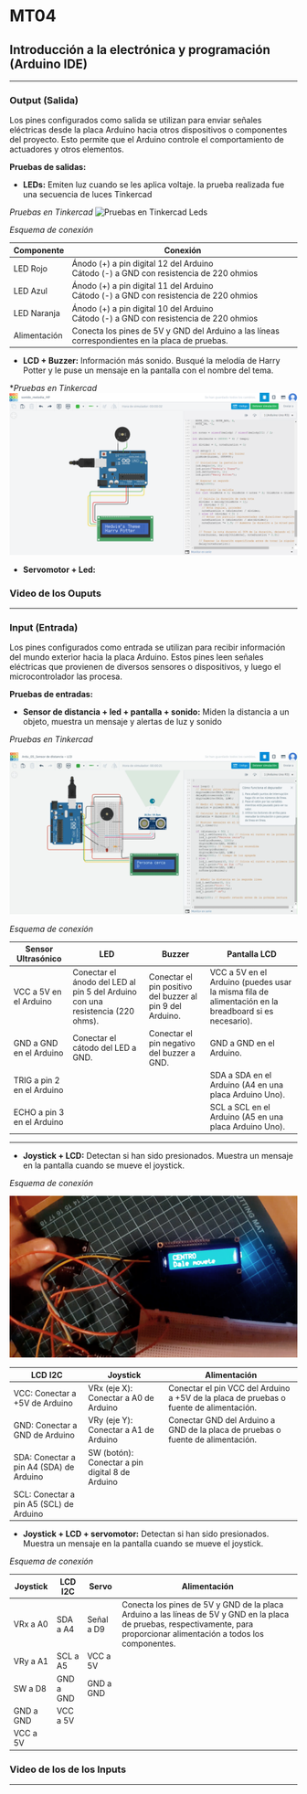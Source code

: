 # MT04
## Introducción a la electrónica y programación (Arduino IDE)


--------
### Output (Salida)
Los pines configurados como salida se utilizan para enviar señales eléctricas desde la placa Arduino hacia otros dispositivos o componentes del proyecto. Esto permite que el Arduino controle el comportamiento de actuadores y otros elementos.

**Pruebas de salidas:**

- **LEDs:** Emiten luz cuando se les aplica voltaje. la prueba realizada fue una secuencia de luces
Tinkercad

_Pruebas en Tinkercad_ 
![Pruebas en Tinkercad Leds](../images/MT04/LEDS.gif)

_Esquema de conexión_
<table>
    <thead>
        <tr>
            <th>Componente</th>
            <th>Conexión</th>
        </tr>
    </thead>
    <tbody>
        <tr>
            <td>LED Rojo</td>
            <td>Ánodo (+) a pin digital 12 del Arduino<br>
                Cátodo (-) a GND con resistencia de 220 ohmios
            </td>
        </tr>
        <tr>
            <td>LED Azul</td>
            <td>Ánodo (+) a pin digital 11 del Arduino<br>
                Cátodo (-) a GND con resistencia de 220 ohmios
            </td>
        </tr>
        <tr>
            <td>LED Naranja</td>
            <td>Ánodo (+) a pin digital 10 del Arduino<br>
                Cátodo (-) a GND con resistencia de 220 ohmios
            </td>
        </tr>
        <tr>
            <td>Alimentación</td>
            <td>
                Conecta los pines de 5V y GND del Arduino a las líneas correspondientes en la placa de pruebas.
            </td>
        </tr>
    </tbody>
</table>



- **LCD + Buzzer:** Información más sonido. Busqué la melodía de Harry Potter y le puse un mensaje en la pantalla con el nombre del tema.

**Pruebas en Tinkercad*
![Pruebas en Tinkercad buzzer](../images/MT04/HP_buzzer_LCD_output.png)

- **Servomotor + Led:**

### Video de los Ouputs

---------

### Input (Entrada)
Los pines configurados como entrada se utilizan para recibir información del mundo exterior hacia la placa Arduino. Estos pines leen señales eléctricas que provienen de diversos sensores o dispositivos, y luego el microcontrolador las procesa.

**Pruebas de entradas:**

- **Sensor de distancia + led + pantalla + sonido:** Miden la distancia a un objeto, muestra un mensaje y alertas de luz y sonido

_Pruebas en Tinkercad_ 

![Sensor de distancia + led + pantalla + sonido](../images/MT04/Sensor_d.gif)

_Esquema de conexión_
<table>
    <thead>
        <tr>
            <th>Sensor Ultrasónico</th>
            <th>LED</th>
            <th>Buzzer</th>
            <th>Pantalla LCD</th>
        </tr>
    </thead>
    <tbody>
        <tr>
            <td>VCC a 5V en el Arduino</td>
            <td>Conectar el ánodo del LED al pin 5 del Arduino con una resistencia (220 ohms).</td>
            <td>Conectar el pin positivo del buzzer al pin 9 del Arduino.</td>
            <td>VCC a 5V en el Arduino (puedes usar la misma fila de alimentación en la breadboard si es necesario).</td>
        </tr>
        <tr>
            <td>GND a GND en el Arduino</td>
            <td>Conectar el cátodo del LED a GND.</td>
            <td>Conectar el pin negativo del buzzer a GND.</td>
            <td>GND a GND en el Arduino.</td>
        </tr>
        <tr>
            <td>TRIG a pin 2 en el Arduino</td>
            <td></td>
            <td></td>
            <td>SDA a SDA en el Arduino (A4 en una placa Arduino Uno).</td>
        </tr>
        <tr>
            <td>ECHO a pin 3 en el Arduino</td>
            <td></td>
            <td></td>
            <td>SCL a SCL en el Arduino (A5 en una placa Arduino Uno).</td>
        </tr>
    </tbody>
</table>
 
 -------

- **Joystick + LCD:** Detectan si han sido presionados. Muestra un mensaje en la pantalla cuando se mueve el joystick.

_Esquema de conexión_

![Joystick + LCD](../images/MT04/joystick_LCD.png) 

<table>
    <thead>
        <tr>
            <th>LCD I2C</th>
            <th>Joystick</th>
            <th>Alimentación</th>
        </tr>
    </thead>
    <tbody>
        <tr>
            <td>VCC: Conectar a +5V de Arduino</td>
            <td>VRx (eje X): Conectar a A0 de Arduino</td>
            <td>Conectar el pin VCC del Arduino a +5V de la placa de pruebas o fuente de alimentación.</td>
        </tr>
        <tr>
            <td>GND: Conectar a GND de Arduino</td>
            <td>VRy (eje Y): Conectar a A1 de Arduino</td>
            <td>Conectar GND del Arduino a GND de la placa de pruebas o fuente de alimentación.</td>
        </tr>
        <tr>
            <td>SDA: Conectar a pin A4 (SDA) de Arduino</td>
            <td>SW (botón): Conectar a pin digital 8 de Arduino</td>
            <td></td>
        </tr>
        <tr>
            <td>SCL: Conectar a pin A5 (SCL) de Arduino</td>
            <td></td>
            <td></td>
        </tr>
    </tbody>
</table>


- **Joystick + LCD + servomotor:** Detectan si han sido presionados. Muestra un mensaje en la pantalla cuando se mueve el joystick.

_Esquema de conexión_

 <table>
    <thead>
        <tr>
            <th>Joystick</th>
            <th>LCD I2C</th>
            <th>Servo</th>
            <th>Alimentación</th>
        </tr>
    </thead>
    <tbody>
        <tr>
            <td>VRx a A0</td>
            <td>SDA a A4</td>
            <td>Señal a D9</td>
            <td>Conecta los pines de 5V y GND de la placa Arduino a las líneas de 5V y GND en la placa de pruebas, respectivamente, para proporcionar alimentación a todos los componentes.</td>
        </tr>
        <tr>
            <td>VRy a A1</td>
            <td>SCL a A5</td>
            <td>VCC a 5V</td>
            <td></td>
        </tr>
        <tr>
            <td>SW a D8</td>
            <td>GND a GND</td>
            <td>GND a GND</td>
            <td></td>
        </tr>
        <tr>
            <td>GND a GND</td>
            <td>VCC a 5V</td>
            <td></td>
            <td></td>
        </tr>
        <tr>
            <td>VCC a 5V</td>
            <td></td>
            <td></td>
            <td></td>
        </tr>
    </tbody>
</table>



### Video de los de los Inputs

---------